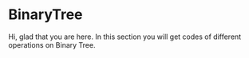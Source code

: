 # BinaryTree
Hi, glad that you are here. In this section you will get codes of different operations on Binary Tree.

